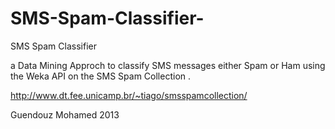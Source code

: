 SMS-Spam-Classifier-
====================

SMS Spam Classifier 

a Data Mining Approch to classify SMS messages either Spam or Ham using the Weka API on the SMS Spam Collection .

http://www.dt.fee.unicamp.br/~tiago/smsspamcollection/


Guendouz Mohamed 2013
